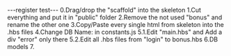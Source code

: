 

---register test---
0.Drag/drop the "scaffold" into the skeleton
1.Cut everything and put it in "public" folder
2.Remove the not used "bonus" and rename the other one
3.Copy/Paste every single html from skeleton into the .hbs files
4.Change DB Name: in constants.js
5.1.Edit "main.hbs" and Add a div "error" only there
5.2.Edit all .hbs files from "login" to bonus.hbs
6.DB models
7.